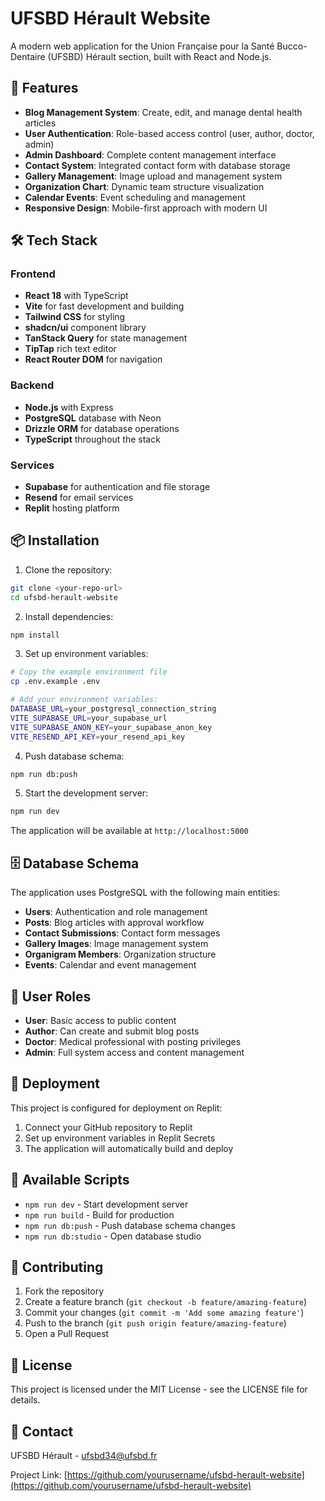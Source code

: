 # UFSBD Hérault Website

A modern web application for the Union Française pour la Santé Bucco-Dentaire (UFSBD) Hérault section, built with React and Node.js.

## 🚀 Features

- **Blog Management System**: Create, edit, and manage dental health articles
- **User Authentication**: Role-based access control (user, author, doctor, admin)
- **Admin Dashboard**: Complete content management interface
- **Contact System**: Integrated contact form with database storage
- **Gallery Management**: Image upload and management system
- **Organization Chart**: Dynamic team structure visualization
- **Calendar Events**: Event scheduling and management
- **Responsive Design**: Mobile-first approach with modern UI

## 🛠️ Tech Stack

### Frontend
- **React 18** with TypeScript
- **Vite** for fast development and building
- **Tailwind CSS** for styling
- **shadcn/ui** component library
- **TanStack Query** for state management
- **TipTap** rich text editor
- **React Router DOM** for navigation

### Backend
- **Node.js** with Express
- **PostgreSQL** database with Neon
- **Drizzle ORM** for database operations
- **TypeScript** throughout the stack

### Services
- **Supabase** for authentication and file storage
- **Resend** for email services
- **Replit** hosting platform

## 📦 Installation

1. Clone the repository:
```bash
git clone <your-repo-url>
cd ufsbd-herault-website
```

2. Install dependencies:
```bash
npm install
```

3. Set up environment variables:
```bash
# Copy the example environment file
cp .env.example .env

# Add your environment variables:
DATABASE_URL=your_postgresql_connection_string
VITE_SUPABASE_URL=your_supabase_url
VITE_SUPABASE_ANON_KEY=your_supabase_anon_key
VITE_RESEND_API_KEY=your_resend_api_key
```

4. Push database schema:
```bash
npm run db:push
```

5. Start the development server:
```bash
npm run dev
```

The application will be available at `http://localhost:5000`

## 🗄️ Database Schema

The application uses PostgreSQL with the following main entities:

- **Users**: Authentication and role management
- **Posts**: Blog articles with approval workflow
- **Contact Submissions**: Contact form messages
- **Gallery Images**: Image management system
- **Organigram Members**: Organization structure
- **Events**: Calendar and event management

## 🔐 User Roles

- **User**: Basic access to public content
- **Author**: Can create and submit blog posts
- **Doctor**: Medical professional with posting privileges
- **Admin**: Full system access and content management

## 🚀 Deployment

This project is configured for deployment on Replit:

1. Connect your GitHub repository to Replit
2. Set up environment variables in Replit Secrets
3. The application will automatically build and deploy

## 📝 Available Scripts

- `npm run dev` - Start development server
- `npm run build` - Build for production
- `npm run db:push` - Push database schema changes
- `npm run db:studio` - Open database studio

## 🤝 Contributing

1. Fork the repository
2. Create a feature branch (`git checkout -b feature/amazing-feature`)
3. Commit your changes (`git commit -m 'Add some amazing feature'`)
4. Push to the branch (`git push origin feature/amazing-feature`)
5. Open a Pull Request

## 📄 License

This project is licensed under the MIT License - see the LICENSE file for details.

## 📧 Contact

UFSBD Hérault - ufsbd34@ufsbd.fr

Project Link: [https://github.com/yourusername/ufsbd-herault-website](https://github.com/yourusername/ufsbd-herault-website)